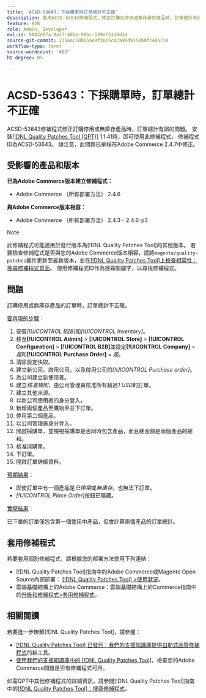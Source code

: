 ```yaml
---
title: 'ACSD-53643：下採購單時訂單總計不正確'
description: 套用ACSD-53643修補程式，修正訂購已停用或無存貨的產品時，訂單總計有誤的Adobe Commerce問題。
feature: B2B
role: Admin, Developer
exl-id: 9843e07a-8a17-401e-98bc-559df5148d34
source-git-commit: 2356ac10b05ae9f38e5c0ca90d9156b0fc405718
workflow-type: tm+mt
source-wordcount: '463'
ht-degree: 0%

---
```


# ACSD-53643：下採購單時，訂單總計不正確

ACSD-53643修補程式修正訂購停用或無庫存產品時，訂單總計有誤的問題。 安裝[[!DNL Quality Patches Tool (QPT)]](/help/announcements/adobe-commerce-announcements/magento-quality-patches-released-new-tool-to-self-serve-quality-patches.md) 1.1.41時，即可使用此修補程式。 修補程式ID為ACSD-53643。 請注意，此問題已排程在Adobe Commerce 2.4.7中修正。

## 受影響的產品和版本

**已為Adobe Commerce版本建立修補程式：**

* Adobe Commerce （所有部署方法） 2.4.6

**與Adobe Commerce版本相容：**

* Adobe Commerce （所有部署方法） 2.4.3 - 2.4.6-p3

>[!NOTE]
>
>此修補程式可能適用於發行版本為[!DNL Quality Patches Tool]的其他版本。 若要檢查修補程式是否與您的Adobe Commerce版本相容，請將`magento/quality-patches`套件更新至最新版本，並在[[!DNL Quality Patches Tool]上檢查相容性：搜尋修補程式頁面](https://experienceleague.adobe.com/tools/commerce-quality-patches/index.html?lang=zh-Hant)。 使用修補程式ID作為搜尋關鍵字，以尋找修補程式。

## 問題

訂購停用或無庫存產品的訂單時，訂單總計不正確。

<u>要再現的步驟</u>：

1. 安裝&#x200B;*[!UICONTROL B2B]*&#x200B;和&#x200B;*[!UICONTROL Inventory]*。
1. 移至&#x200B;**[!UICONTROL Admin]** > **[!UICONTROL Store]** > **[!UICONTROL Configuration]** > **[!UICONTROL B2B]**&#x200B;並設定&#x200B;**[!UICONTROL Company]** = *是*&#x200B;和&#x200B;**[!UICONTROL Purchase Order]** = *是*。
1. 清除設定快取。
1. 建立新公司、啟用公司，以及啟用公司的&#x200B;*[!UICONTROL Purchase order]*。
1. 為公司建立新使用者。
1. 建立&#x200B;*核准規則*，由公司管理員核准所有超過&#x200B;*1 USD*&#x200B;的訂單。
1. 建立其他來源。
1. 以新公司使用者的身分登入。
1. 新增兩個產品至購物車並下訂單。
1. 停用第二個產品。
1. 以公司管理員身分登入。
1. 開啟採購單，並檢視採購單是否同時包含產品，而且總金額是兩個產品的總和。
1. 核准採購單。
1. 下訂單。
1. 開啟訂單詳細資料。

<u>預期結果</u>：

* 即使訂單中有一個產品是&#x200B;*已停用*&#x200B;或&#x200B;*無庫存*，也無法下訂單。
* *[!UICONTROL Place Order]*&#x200B;按鈕已隱藏。

<u>實際結果</u>：

已下單的訂單僅包含第一個使用中產品，但會計算兩個產品的訂單總計。

## 套用修補程式

若要套用個別修補程式，請根據您的部署方法使用下列連結：

* [!DNL Quality Patches Tool]指南中的Adobe Commerce或Magento Open Source內部部署： [[!DNL Quality Patches Tool] >使用狀況](https://experienceleague.adobe.com/docs/commerce-operations/tools/quality-patches-tool/usage.html?lang=zh-Hant)。
* 雲端基礎結構上的Adobe Commerce：雲端基礎結構上的Commerce指南中的[升級和修補程式>套用修補程式](https://experienceleague.adobe.com/docs/commerce-cloud-service/user-guide/develop/upgrade/apply-patches.html?lang=zh-Hant)。

## 相關閱讀

若要進一步瞭解[!DNL Quality Patches Tool]，請參閱：

* [[!DNL Quality Patches Tool] 已發行：我們的支援知識庫提供自助式品質修補程式](/help/announcements/adobe-commerce-announcements/magento-quality-patches-released-new-tool-to-self-serve-quality-patches.md)的新工具。
* [使用我們的支援知識庫中的 [!DNL Quality Patches Tool]](/help/support-tools/patches-available-in-qpt-tool/check-patch-for-magento-issue-with-magento-quality-patches.md)，檢查您的Adobe Commerce問題是否有修補程式可用。

如需QPT中其他修補程式的詳細資訊，請參閱[!DNL Quality Patches Tool]指南中的[[!DNL Quality Patches Tool]：搜尋修補程式](https://experienceleague.adobe.com/tools/commerce-quality-patches/index.html?lang=zh-Hant)。
